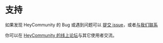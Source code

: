 # 支持

如果发现 HeyCommunity 的 Bug 或遇到问题可以 [提交 issue](https://github.com/dev4living/HeyCommunity/issues)，或者[与我们联系](../contact/readme.html)

你可以在 [HeyCommunity 的线上论坛](http://bbs.hey-community.cn)与其它使用者交流。
